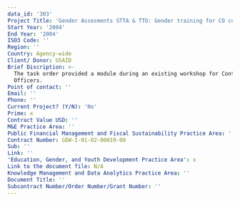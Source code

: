 ```yaml
---
data_id: '303'
Project Title: 'Gender Assesments STTA & TTO: Gender training for CO conference (TDY 27)'
Start Year: '2004'
End Year: '2004'
ISO3 Code: ''
Region: ''
Country: Agency-wide
Client/ Donor: USAID
Brief Discription: >-
  The task order provided a module during an existing workshop for Contracting
  Officers.
Point of contact: ''
Email: ''
Phone: ''
Current Project? (Y/N): 'No'
Prime: x
Contract Value USD: ''
M&E Practice Area: ''
Public Financial Management and Fiscal Sustainability Practice Area: ''
Contract Number: GEW-I-01-02-00019-00
Sub: ''
Link: ''
'Education, Gender, and Youth Development Practice Area': x
Link to the document file: N/A
Knowledge Management and Data Analytics Practice Area: ''
Document Title: ''
Subcontract Number/Order Number/Grant Number: ''
---
```

